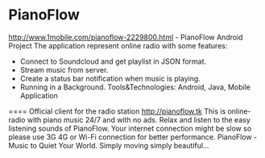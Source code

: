 PianoFlow
=========

http://www.1mobile.com/pianoflow-2229800.html - PianoFlow Android Project
The application represent online radio with some features:
- Connect to Soundcloud and get playlist in JSON format.
- Stream music from server.
- Create a status bar notification when music is playing.
- Running in a Background.
Tools&Technologies: Android, Java, Mobile Application

====
Official client for the radio station http://pianoflow.tk
This is online-radio with piano music 24/7 and with no ads. Relax and listen to the easy listening sounds of PianoFlow.
Your internet connection might be slow so please use 3G 4G or Wi-Fi connection for better performance.
PianoFlow - Music to Quiet Your World. Simply moving simply beautiful...
